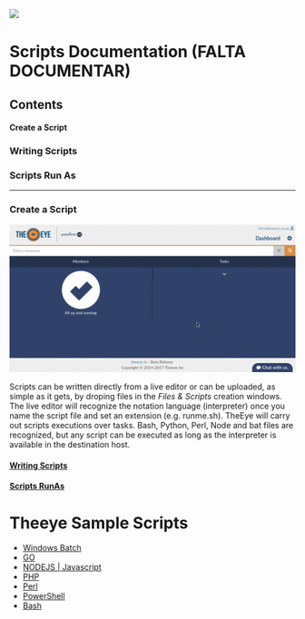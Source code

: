 
[![](https://theeye.io/landpage/images/logo.png)](https://theeye.io)
# Scripts Documentation (FALTA DOCUMENTAR)
## Contents
#### Create a Script
### Writing Scripts
### Scripts Run As
-------------------

### Create a Script
![](https://github.com/patobas/docs/blob/master/script.gif)

Scripts can be written directly from a live editor or can be uploaded, as simple as it gets, by droping files in the _Files & Scripts_ creation windows.
The live editor will recognize the notation language (interpreter) once you name the script file and set an extension (e.g. runme.sh).
TheEye will carry out scripts executions over tasks. Bash, Python, Perl, Node and bat files are recognized, but any script can be executed as long as the interpreter is available in the destination host.


#### [Writing Scripts](write.md)

#### [Scripts RunAs](runas.md)

# Theeye Sample Scripts
+ [Windows Batch](https://github.com/theeye-io-team/theeye-docs/blob/master/scripts/example.bat)
+ [GO](https://github.com/theeye-io-team/theeye-docs/blob/master/scripts/example.go)
+ [NODEJS | Javascript](https://github.com/theeye-io-team/theeye-docs/blob/master/scripts/example.js)
+ [PHP](https://github.com/theeye-io-team/theeye-docs/blob/master/scripts/example.php)
+ [Perl](https://github.com/theeye-io-team/theeye-docs/blob/master/scripts/example.pl)
+ [PowerShell](https://github.com/theeye-io-team/theeye-docs/blob/master/scripts/example.ps1)
+ [Bash](https://github.com/theeye-io-team/theeye-docs/blob/master/scripts/example.sh)

